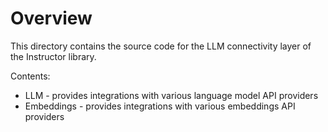 # Overview

This directory contains the source code for the LLM connectivity layer of the Instructor library.

Contents:
 - LLM - provides integrations with various language model API providers
 - Embeddings - provides integrations with various embeddings API providers